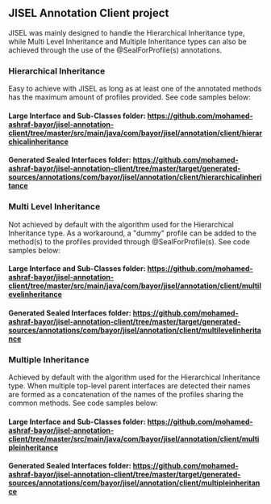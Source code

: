 ## JISEL Annotation Client project

JISEL was mainly designed to handle the Hierarchical Inheritance type, while Multi Level Inheritance and Multiple Inheritance types can also be achieved through the use of the @SealForProfile(s) annotations.

### Hierarchical Inheritance
Easy to achieve with JISEL as long as at least one of the annotated methods has the maximum amount of profiles provided. See code samples below:

#### Large Interface and Sub-Classes folder: https://github.com/mohamed-ashraf-bayor/jisel-annotation-client/tree/master/src/main/java/com/bayor/jisel/annotation/client/hierarchicalinheritance

#### Generated Sealed Interfaces folder: https://github.com/mohamed-ashraf-bayor/jisel-annotation-client/tree/master/target/generated-sources/annotations/com/bayor/jisel/annotation/client/hierarchicalinheritance

### Multi Level Inheritance
Not achieved by default with the algorithm used for the Hierarchical Inheritance type. As a workaround, a "dummy" profile can be added to the method(s) to the profiles provided through @SealForProfile(s). See code samples below:

#### Large Interface and Sub-Classes folder: https://github.com/mohamed-ashraf-bayor/jisel-annotation-client/tree/master/src/main/java/com/bayor/jisel/annotation/client/multilevelinheritance

#### Generated Sealed Interfaces folder: https://github.com/mohamed-ashraf-bayor/jisel-annotation-client/tree/master/target/generated-sources/annotations/com/bayor/jisel/annotation/client/multilevelinheritance

### Multiple Inheritance
Achieved by default with the algorithm used for the Hierarchical Inheritance type. When multiple top-level parent interfaces are detected their names are formed as a concatenation of the names of the profiles sharing the common methods. See code samples below: 

#### Large Interface and Sub-Classes folder: https://github.com/mohamed-ashraf-bayor/jisel-annotation-client/tree/master/src/main/java/com/bayor/jisel/annotation/client/multipleinheritance

#### Generated Sealed Interfaces folder: https://github.com/mohamed-ashraf-bayor/jisel-annotation-client/tree/master/target/generated-sources/annotations/com/bayor/jisel/annotation/client/multipleinheritance